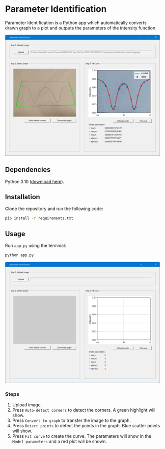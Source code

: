 # Parameter Identification

Parameter Identification is a Python app which automatically converts drawn graph to a plot and outputs the parameters of the intensity function.

![The app in action](./assets/app-in-action.jpg)

## Dependencies

Python 3.10 ([download here](https://www.python.org/downloads/)).

## Installation

Clone the repository and run the following code:
```bash
pip install -r requirements.txt
```

## Usage
Run `app.py` using the terminal:
```bash
python app.py
```
![app](./assets/app.jpg)

### Steps
1. Upload image.
2. Press `Auto-detect corners` to detect the corners. A green highlight will show.
3. Press `Convert to graph` to transfer the image to the graph.
4. Press `Detect points` to detect the points in the graph. Blue scatter points will show.
5. Press `Fit curve` to create the curve. The parameters will show in the `Model parameters` and a red plot will be shown.
